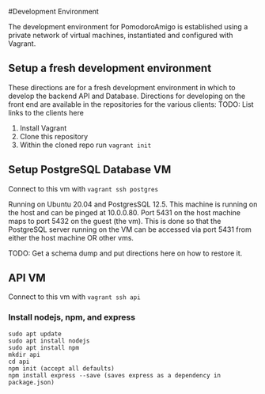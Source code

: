 #Development Environment

The development environment for PomodoroAmigo is established using a private network of virtual machines, instantiated and configured with Vagrant.

## Setup a fresh development environment
These directions are for a fresh development environment in which to develop the backend API and Database.
Directions for developing on the front end are available in the repositories for the various clients:
TODO: List links to the clients here

1. Install Vagrant
2. Clone this repository
3. Within the cloned repo run `vagrant init`

## Setup PostgreSQL Database VM
Connect to this vm with `vagrant ssh postgres`

Running on Ubuntu 20.04 and PostgresSQL 12.5.
This machine is running on the host and can be pinged at 10.0.0.80.
Port 5431 on the host machine maps to port 5432 on the guest (the vm).
This is done so that the PostgreSQL server running on the VM can be accessed via port 5431 from either the host machine OR other vms.

TODO: Get a schema dump and put directions here on how to restore it.

## API VM
Connect to this vm with `vagrant ssh api`
### Install nodejs, npm, and express
```
sudo apt update
sudo apt install nodejs
sudo apt install npm
mkdir api
cd api
npm init (accept all defaults)
npm install express --save (saves express as a dependency in package.json)
```
